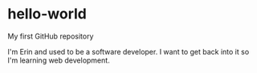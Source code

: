 # hello-world
My first GitHub repository

I'm Erin and used to be a software developer. 
I want to get back into it so I'm learning web development.
